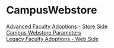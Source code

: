# CampusWebstore

<PageHeader />

[Advanced Faculty Adoptions - Store Side](./advanced-faculty-adoptions-store-side/README.md)  
[Campus Webstore Parameters](./campus-webstore-parameters/README.md)  
[Legacy Faculty Adoptions - Web Side](./legacy-faculty-adoptions-web-side/README.md)  

<PageFooter />